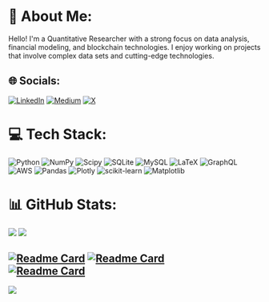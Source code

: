 # 💫 About Me:
Hello! I'm a Quantitative Researcher with a strong focus on data analysis, financial modeling, and blockchain technologies. I enjoy working on projects that involve complex data sets and cutting-edge technologies.


## 🌐 Socials:
[![LinkedIn](https://img.shields.io/badge/LinkedIn-%230077B5.svg?logo=linkedin&logoColor=white)](https://linkedin.com/in/oliinykm) [![Medium](https://img.shields.io/badge/Medium-12100E?logo=medium&logoColor=white)](https://medium.com/@maksolii) [![X](https://img.shields.io/badge/X-black.svg?logo=X&logoColor=white)](https://x.com/maximolii) 

# 💻 Tech Stack:
![Python](https://img.shields.io/badge/python-3670A0?style=flat-square&logo=python&logoColor=ffdd54) ![NumPy](https://img.shields.io/badge/numpy-%23013243.svg?style=flat-square&logo=numpy&logoColor=white) ![Scipy](https://img.shields.io/badge/SciPy-%230C55A5.svg?style=flat-square&logo=scipy&logoColor=%white) ![SQLite](https://img.shields.io/badge/sqlite-%2307405e.svg?style=flat-square&logo=sqlite&logoColor=white) ![MySQL](https://img.shields.io/badge/mysql-4479A1.svg?style=flat-square&logo=mysql&logoColor=white) ![LaTeX](https://img.shields.io/badge/latex-%23008080.svg?style=flat-square&logo=latex&logoColor=white) ![GraphQL](https://img.shields.io/badge/-GraphQL-E10098?style=flat-square&logo=graphql&logoColor=white) ![AWS](https://img.shields.io/badge/AWS-%23FF9900.svg?style=flat-square&logo=amazon-aws&logoColor=white) ![Pandas](https://img.shields.io/badge/pandas-%23150458.svg?style=flat-square&logo=pandas&logoColor=white) ![Plotly](https://img.shields.io/badge/Plotly-%233F4F75.svg?style=flat-square&logo=plotly&logoColor=white) ![scikit-learn](https://img.shields.io/badge/scikit--learn-%23F7931E.svg?style=flat-square&logo=scikit-learn&logoColor=white) ![Matplotlib](https://img.shields.io/badge/Matplotlib-%23ffffff.svg?style=flat-square&logo=Matplotlib&logoColor=black)
# 📊 GitHub Stats:
![](https://github-readme-streak-stats.herokuapp.com/?user=oliinykm99&theme=dark&hide_border=true)
![](https://github-readme-stats.vercel.app/api/top-langs/?username=oliinykm99&theme=dark&hide=html,scss,stylus,blade,css,shell,batchfile,dockerfile,typescript&hide_border=true&include_all_commits=false&count_private=false)

[![Readme Card](https://github-readme-stats.vercel.app/api/pin/?username=oliinykm99&repo=gmx-st-dashboard&theme=dark&hide_border=true)](https://github.com/oliinykm99/gmx-st-dashboard)
[![Readme Card](https://github-readme-stats.vercel.app/api/pin/?username=oliinykm99&repo=ETH-XGBoost-prediction&theme=dark&hide_border=true)](https://github.com/oliinykm99/ETH-XGBoost-prediction)</br>
[![Readme Card](https://github-readme-stats.vercel.app/api/pin/?username=oliinykm99&repo=BlockWatcher&theme=dark&hide_border=true)](https://github.com/oliinykm99/BlockWatcher)
---
[![](https://visitcount.itsvg.in/api?id=oliinykm99&icon=0&color=12)](https://visitcount.itsvg.in)
